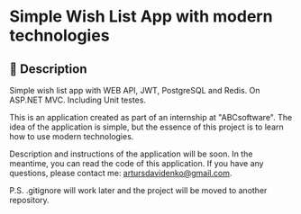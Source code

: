 # Simple Wish List App with modern technologies

## 📝 Description
Simple wish list app with WEB API, JWT, PostgreSQL and Redis. On ASP.NET MVC. Including Unit testes.

This is an application created as part of an internship at "ABCsoftware". 
The idea of the application is simple, but the essence of this project is to learn how to use modern technologies. 

Description and instructions of the application will be soon. 
In the meantime, you can read the code of this application. 
If you have any questions, please contact me: artursdavidenko@gmail.com.

P.S. 
.gitignore will work later and the project will be moved to another repository. 
